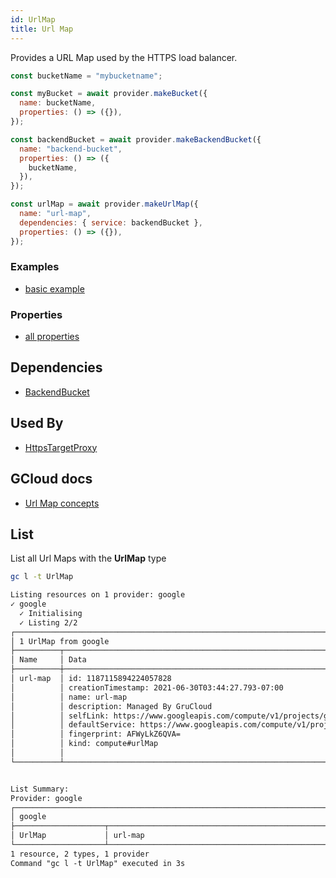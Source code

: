```yaml
---
id: UrlMap
title: Url Map
---
```


Provides a URL Map used by the HTTPS load balancer.

```js
const bucketName = "mybucketname";

const myBucket = await provider.makeBucket({
  name: bucketName,
  properties: () => ({}),
});

const backendBucket = await provider.makeBackendBucket({
  name: "backend-bucket",
  properties: () => ({
    bucketName,
  }),
});

const urlMap = await provider.makeUrlMap({
  name: "url-map",
  dependencies: { service: backendBucket },
  properties: () => ({}),
});
```

### Examples

- [basic example](https://github.com/grucloud/grucloud/blob/main/examples/google/storage/website-https/iac.js#L7)

### Properties

- [all properties](https://cloud.google.com/compute/docs/reference/rest/v1/urlMaps/insert)

## Dependencies

- [BackendBucket](./BackendBucket.md)

## Used By

- [HttpsTargetProxy](./HttpsTargetProxy.md)

## GCloud docs

- [Url Map concepts](https://cloud.google.com/load-balancing/docs/url-map-concepts)

## List

List all Url Maps with the **UrlMap** type

```sh
gc l -t UrlMap
```

```txt
Listing resources on 1 provider: google
✓ google
  ✓ Initialising
  ✓ Listing 2/2
┌────────────────────────────────────────────────────────────────────────────────┐
│ 1 UrlMap from google                                                           │
├──────────┬──────────────────────────────────────────────────────────────┬──────┤
│ Name     │ Data                                                         │ Our  │
├──────────┼──────────────────────────────────────────────────────────────┼──────┤
│ url-map  │ id: 1187115894224057828                                      │ Yes  │
│          │ creationTimestamp: 2021-06-30T03:44:27.793-07:00             │      │
│          │ name: url-map                                                │      │
│          │ description: Managed By GruCloud                             │      │
│          │ selfLink: https://www.googleapis.com/compute/v1/projects/gr… │      │
│          │ defaultService: https://www.googleapis.com/compute/v1/proje… │      │
│          │ fingerprint: AFWyLkZ6QVA=                                    │      │
│          │ kind: compute#urlMap                                         │      │
│          │                                                              │      │
└──────────┴──────────────────────────────────────────────────────────────┴──────┘


List Summary:
Provider: google
┌───────────────────────────────────────────────────────────────────────────────┐
│ google                                                                        │
├────────────────────┬──────────────────────────────────────────────────────────┤
│ UrlMap             │ url-map                                                  │
└────────────────────┴──────────────────────────────────────────────────────────┘
1 resource, 2 types, 1 provider
Command "gc l -t UrlMap" executed in 3s
```
